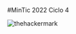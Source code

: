 #MinTic 2022 Ciclo 4

![thehackermark](https://github.com/erossiano/thehackermark/blob/main/thm.jpg)

